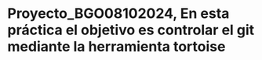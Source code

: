 # Proyecto_BGO08102024, En esta práctica el objetivo es controlar el git mediante la herramienta tortoise